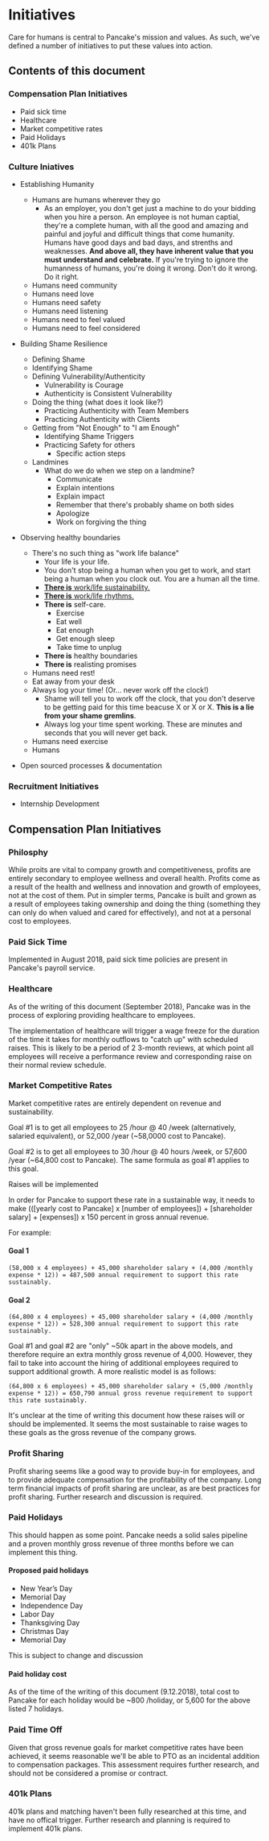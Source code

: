 # Initiatives

Care for humans is central to Pancake's mission and values. As such, we've defined a number of initiatives to put these values into action.

## Contents of this document

### Compensation Plan Initiatives
- Paid sick time
- Healthcare
- Market competitive rates
- Paid Holidays
- 401k Plans

### Culture Iniatives
- Establishing Humanity
 	- Humans are humans wherever they go
	 	- As an employer, you don't get just a machine to do your bidding when you hire a person. An employee is not human captial, they're a complete human, with all the good and amazing and painful and joyful and difficult things that come humanity. Humans have good days and bad days, and strenths and weaknesses. **And above all, they have inherent value that you must understand and celebrate.** If you're trying to ignore the humanness of humans, you're doing it wrong. Don't do it wrong. Do it right.
	- Humans need community
	- Humans need love
	- Humans need safety 
	- Humans need listening
	- Humans need to feel valued
	- Humans need to feel considered

- Building Shame Resilience
	- Defining Shame
	- Identifying Shame
	- Defining Vulnerability/Authenticity
		- Vulnerability is Courage
		- Authenticity is Consistent Vulnerability
	- Doing the thing (what does it look like?)
		- Practicing Authenticity with Team Members
		- Practicing Authenticity with Clients
	- Getting from "Not Enough" to "I am Enough"
		- Identifying Shame Triggers
		- Practicing Safety for others
			- Specific action steps
	- Landmines                                                                                                                                                                                                                                                                                                                                                                                                                                                                                                                                                                                                                                                                                                                                                                                                                                                                                                                                                                     
		- What do we do when we step on a landmine?
			- Communicate
			- Explain intentions
			- Explain impact
			- Remember that there's probably shame on both sides
			- Apologize
			- Work on forgiving the thing

- Observing healthy boundaries
	- There's no such thing as "work life balance"
		- Your life is your life.
		- You don't stop being a human when you get to work, and start being a human when you clock out. You are a human all the time.
		- [**There is** work/life sustainability.](https://heykatielee.com/there-is-no-such-thing-as-worklife-balance/)
		- [**There is** work/life rhythms.](https://www.forbes.com/sites/williamvanderbloemen/2017/04/17/there-is-no-such-thing-as-work-life-balance/#b03f6f439c88)
		- **There is** self-care.
			- Exercise
			- Eat well
			- Eat enough
			- Get enough sleep
			- Take time to unplug 
		- **There is** healthy boundaries
		- **There is** realisting promises
	- Humans need rest!
	- Eat away from your desk
	- Always log your time! (Or... never work off the clock!)
		- Shame will tell you to work off the clock, that you don't deserve to be getting paid for this time beacuse X or X or X. **This is a lie from your shame gremlins**.
		- Always log your time spent working. These are minutes and seconds that you will never get back.
	- Humans need exercise
	- Humans 

- Open sourced processes & documentation

### Recruitment Initiatives
- Internship Development

## Compensation Plan Initiatives

### Philosphy
While proits are vital to company growth and competitiveness, profits are entirely secondary to employee wellness and overall health. Profits come as a result of the health and wellness and innovation and growth of employees, not at the cost of them. Put in simpler terms, Pancake is built and grown as a result of employees taking ownership and doing the thing (something they can only do when valued and cared for effectively), and not at a personal cost to employees.

### Paid Sick Time

Implemented in August 2018, paid sick time policies are present in Pancake's payroll service.

### Healthcare

As of the writing of this document (September 2018), Pancake was in the process of exploring providing healthcare to employees.

The implementation of healthcare will trigger a wage freeze for the duration of the time it takes for monthly outflows to "catch up" with scheduled raises. This is likely to be a period of 2 3-month reviews, at which point all employees will receive a performance review and corresponding raise on their normal review schedule.

### Market Competitive Rates

Market competitive rates are entirely dependent on revenue and sustainability.

Goal #1 is to get all employees to 25 /hour @ 40 /week (alternatively, salaried equivalent), or 52,000 /year (~58,0000 cost to Pancake).

Goal #2 is to get all employees to 30 /hour @ 40 hours /week, or 57,600 /year (~64,800 cost to Pancake). The same formula as goal #1 applies to this goal.

Raises will be implemented 

In order for Pancake to support these rate in a sustainable way, it needs to make (([yearly cost to Pancake] x [number of employees]) + [shareholder salary] + [expenses]) x 150 percent in gross annual revenue.

For example:

#### Goal 1

```(58,000 x 4 employees) + 45,000 shareholder salary + (4,000 /monthly expense * 12)) = 487,500 annual requirement to support this rate sustainably.```

#### Goal 2

```(64,800 x 4 employees) + 45,000 shareholder salary + (4,000 /monthly expense * 12)) = 528,300 annual requirement to support this rate sustainably.```

Goal #1 and goal #2 are "only" ~50k apart in the above models, and therefore require an extra monthly gross revenue of 4,000. However, they fail to take into account the hiring of additional employees required to support additional growth. A more realistic model is as follows:

```(64,800 x 6 employees) + 45,000 shareholder salary + (5,000 /monthly expense * 12)) = 650,790 annual gross revenue requirement to support this rate sustainably.```


It's unclear at the time of writing this document how these raises will or should be implemented. It seems the most sustainable to raise wages to these goals as the gross revenue of the company grows.

### Profit Sharing

Profit sharing seems like a good way to provide buy-in for employees, and to provide adequate compensation for the profitability of the company. Long term financial impacts of profit sharing are unclear, as are best practices for 
profit sharing. Further research and discussion is required.

### Paid Holidays

This should happen as some point. Pancake needs a solid sales pipeline and a proven monthly gross revenue of three months before we can implement this thing.

#### Proposed paid holidays

- New Year’s Day
- Memorial Day
- Independence Day
- Labor Day
- Thanksgiving Day
- Christmas Day
- Memorial Day

This is subject to change and discussion

#### Paid holiday cost

As of the time of the writing of this document (9.12.2018), total cost to Pancake for each holiday would be ~800 /holiday, or 5,600 for the above listed 7 holidays.

### Paid Time Off

Given that gross revenue goals for market competitive rates have been achieved, it seems reasonable we'll be able to PTO as an incidental addition to compensation packages. This assessment requires further research, and should not be considered a promise or contract.

### 401k Plans

401k plans and matching haven't been fully researched at this time, and have no offical trigger. Further research and planning is required to implement 401k plans.
